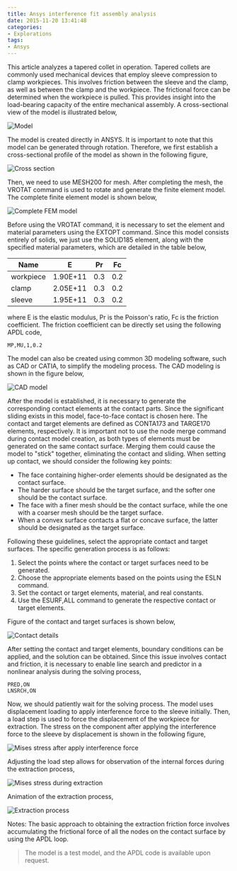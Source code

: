 ```yaml
---
title: Ansys interference fit assembly analysis
date: 2015-11-20 13:41:48
categories:
- Explorations
tags:
- Ansys
---
```


This article analyzes a tapered collet in operation. Tapered collets are commonly used mechanical devices that employ sleeve compression to clamp workpieces. This involves friction between the sleeve and the clamp, as well as between the clamp and the workpiece. The frictional force can be determined when the workpiece is pulled. This provides insight into the load-bearing capacity of the entire mechanical assembly. A cross-sectional view of the model is illustrated below,

<!-- more -->
![Model](/uploads/images/2015/AnsysInterferenceFit1.svg)

The model is created directly in ANSYS. It is important to note that this model can be generated through rotation. Therefore, we first establish a cross-sectional profile of the model as shown in the following figure,

![Cross section](/uploads/images/2015/AnsysInterferenceFit2.png)

Then, we need to use MESH200 for mesh. After completing the mesh, the VROTAT command is used to rotate and generate the finite element model. The complete finite element model is shown below,

![Complete FEM model](/uploads/images/2015/AnsysInterferenceFit3.png)

Before using the VROTAT command, it is necessary to set the element and material parameters using the EXTOPT command. Since this model consists entirely of solids, we just use the SOLID185 element, along with the specified material parameters, which are detailed in the table below,

| Name      | E        | Pr  | Fc  |
|-----------|----------|-----|-----|
| workpiece | 1.90E+11 | 0.3 | 0.2 |
| clamp     | 2.05E+11 | 0.3 | 0.2 |
| sleeve    | 1.95E+11 | 0.3 | 0.2 |

where E is the elastic modulus, Pr is the Poisson's ratio, Fc is the friction coefficient. The friction coefficient can be directly set using the following APDL code,

```
MP,MU,1,0.2
```

The model can also be created using common 3D modeling software, such as CAD or CATIA, to simplify the modeling process. The CAD modeling is shown in the figure below,

![CAD model](/uploads/images/2015/AnsysInterferenceFit4.png)

After the model is established, it is necessary to generate the corresponding contact elements at the contact parts. Since the significant sliding exists in this model, face-to-face contact is chosen here. The contact and target elements are defined as CONTA173 and TARGE170 elements, respectively. It is important not to use the node merge command during contact model creation, as both types of elements must be generated on the same contact surface. Merging them could cause the model to "stick" together, eliminating the contact and sliding. When setting up contact, we should consider the following key points:

- The face containing higher-order elements should be designated as the contact surface.
- The harder surface should be the target surface, and the softer one should be the contact surface.
- The face with a finer mesh should be the contact surface, while the one with a coarser mesh should be the target surface.
- When a convex surface contacts a flat or concave surface, the latter should be designated as the target surface.

Following these guidelines, select the appropriate contact and target surfaces. The specific generation process is as follows:

1. Select the points where the contact or target surfaces need to be generated.
2. Choose the appropriate elements based on the points using the ESLN command.
3. Set the contact or target elements, material, and real constants.
4. Use the ESURF,ALL command to generate the respective contact or target elements.

Figure of the contact and target surfaces is shown below,

![Contact details](/uploads/images/2015/AnsysInterferenceFit5.png)

After setting the contact and target elements, boundary conditions can be applied, and the solution can be obtained. Since this issue involves contact and friction, it is necessary to enable line search and predictor in a nonlinear analysis during the solving process,

```
PRED,ON                 
LNSRCH,ON
```

Now, we should patiently wait for the solving process. The model uses displacement loading to apply interference force to the sleeve initially. Then, a load step is used to force the displacement of the workpiece for extraction. The stress on the component after applying the interference force to the sleeve by displacement is shown in the following figure,

![Mises stress after apply interference force ](/uploads/images/2015/AnsysInterferenceFit6.png)

Adjusting the load step allows for observation of the internal forces during the extraction process,

![Mises stress during extraction](/uploads/images/2015/AnsysInterferenceFit7.png)

Animation of the extraction process,

![Extraction process](/uploads/images/2015/AnsysInterferenceFit8.gif)

Notes: The basic approach to obtaining the extraction friction force involves accumulating the frictional force of all the nodes on the contact surface by using the APDL loop.

> The model is a test model, and the APDL code is available upon request.